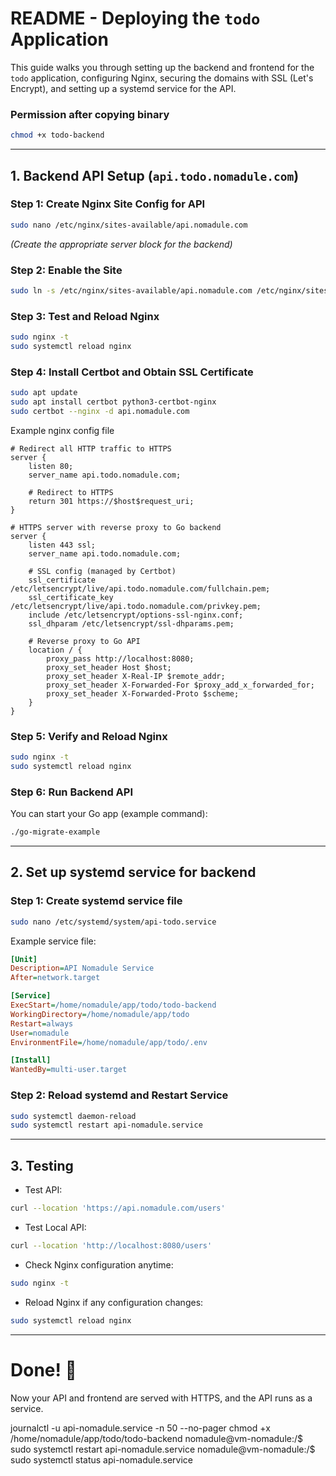 # README - Deploying the `todo` Application

This guide walks you through setting up the backend and frontend for the `todo` application, configuring Nginx, securing the domains with SSL (Let's Encrypt), and setting up a systemd service for the API.

### Permission after copying binary
```bash
chmod +x todo-backend
```
---

## 1. Backend API Setup (`api.todo.nomadule.com`)

### Step 1: Create Nginx Site Config for API
```bash
sudo nano /etc/nginx/sites-available/api.nomadule.com
```
*(Create the appropriate server block for the backend)*

### Step 2: Enable the Site
```bash
sudo ln -s /etc/nginx/sites-available/api.nomadule.com /etc/nginx/sites-enabled/
```

### Step 3: Test and Reload Nginx
```bash
sudo nginx -t
sudo systemctl reload nginx
```

### Step 4: Install Certbot and Obtain SSL Certificate
```bash
sudo apt update
sudo apt install certbot python3-certbot-nginx
sudo certbot --nginx -d api.nomadule.com
```
Example nginx config file
```nginx
# Redirect all HTTP traffic to HTTPS
server {
    listen 80;
    server_name api.todo.nomadule.com;

    # Redirect to HTTPS
    return 301 https://$host$request_uri;
}

# HTTPS server with reverse proxy to Go backend
server {
    listen 443 ssl;
    server_name api.todo.nomadule.com;

    # SSL config (managed by Certbot)
    ssl_certificate /etc/letsencrypt/live/api.todo.nomadule.com/fullchain.pem;
    ssl_certificate_key /etc/letsencrypt/live/api.todo.nomadule.com/privkey.pem;
    include /etc/letsencrypt/options-ssl-nginx.conf;
    ssl_dhparam /etc/letsencrypt/ssl-dhparams.pem;

    # Reverse proxy to Go API
    location / {
        proxy_pass http://localhost:8080;
        proxy_set_header Host $host;
        proxy_set_header X-Real-IP $remote_addr;
        proxy_set_header X-Forwarded-For $proxy_add_x_forwarded_for;
        proxy_set_header X-Forwarded-Proto $scheme;
    }
}
```

### Step 5: Verify and Reload Nginx
```bash
sudo nginx -t
sudo systemctl reload nginx
```

### Step 6: Run Backend API
You can start your Go app (example command):
```bash
./go-migrate-example
```
---

## 2. Set up systemd service for backend

### Step 1: Create systemd service file
```bash
sudo nano /etc/systemd/system/api-todo.service
```

Example service file:
```ini
[Unit]
Description=API Nomadule Service
After=network.target

[Service]
ExecStart=/home/nomadule/app/todo/todo-backend
WorkingDirectory=/home/nomadule/app/todo
Restart=always
User=nomadule
EnvironmentFile=/home/nomadule/app/todo/.env

[Install]
WantedBy=multi-user.target

```

### Step 2: Reload systemd and Restart Service
```bash
sudo systemctl daemon-reload
sudo systemctl restart api-nomadule.service
```

---

## 3. Testing

- Test API:
```bash
curl --location 'https://api.nomadule.com/users'
```
- Test Local API:
```bash
curl --location 'http://localhost:8080/users'
```
- Check Nginx configuration anytime:
```bash
sudo nginx -t
```
- Reload Nginx if any configuration changes:
```bash
sudo systemctl reload nginx
```

---

# Done! 🚀
Now your API and frontend are served with HTTPS, and the API runs as a service.

journalctl -u api-nomadule.service -n 50 --no-pager
chmod +x /home/nomadule/app/todo/todo-backend
nomadule@vm-nomadule:/$ sudo systemctl restart api-nomadule.service
nomadule@vm-nomadule:/$ sudo systemctl status api-nomadule.service